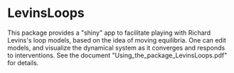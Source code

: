 # LevinsLoops
This package provides a "shiny" app to facilitate playing with Richard Levins's loop models, based on the idea of moving equilibria. One can edit models, and visualize the dynamical system as it converges and responds to interventions. See the document "Using_the\_package\_LevinsLoops.pdf" for details.
